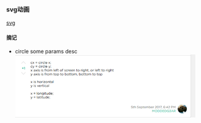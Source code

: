 ### svg动画
[svg](https://css-tricks.com/guide-svg-animations-smil/)

#### 摘记
 + circle some params desc
    ![circle-params](./../img/circle-params.png)